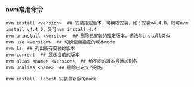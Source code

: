 ### nvm常用命令
    nvm install <version>  ## 安装指定版本，可模糊安装，如：安装v4.4.0，既可nvm install v4.4.0，又可nvm install 4.4
    nvm uninstall <version>  ## 删除已安装的指定版本，语法与install类似
    nvm use <version>  ## 切换使用指定的版本node
    nvm ls  ## 列出所有安装的版本
    nvm current  ## 显示当前的版本
    nvm alias <name> <version>  ## 给不同的版本号添加别名
    nvm unalias <name>  ## 删除已定义的别名
    
    nvm install  latest 安装最新版的node